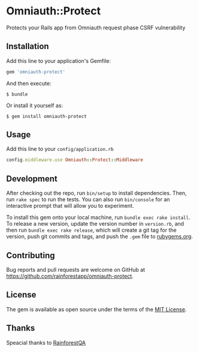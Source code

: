 # Omniauth::Protect

Protects your Rails app from Omniauth request phase CSRF vulnerability

## Installation

Add this line to your application's Gemfile:

```ruby
gem 'omniauth-protect'
```

And then execute:

    $ bundle

Or install it yourself as:

    $ gem install omniauth-protect

## Usage

Add this line to your `config/application.rb`

```ruby
config.middleware.use Omniauth::Protect::Middleware
```

## Development

After checking out the repo, run `bin/setup` to install dependencies. Then, run `rake spec` to run the tests. You can also run `bin/console` for an interactive prompt that will allow you to experiment.

To install this gem onto your local machine, run `bundle exec rake install`. To release a new version, update the version number in `version.rb`, and then run `bundle exec rake release`, which will create a git tag for the version, push git commits and tags, and push the `.gem` file to [rubygems.org](https://rubygems.org).

## Contributing

Bug reports and pull requests are welcome on GitHub at https://github.com/rainforestapp/omniauth-protect.

## License

The gem is available as open source under the terms of the [MIT License](https://opensource.org/licenses/MIT).


## Thanks

Speacial thanks to [RainforestQA](https://www.rainforestqa.com/)